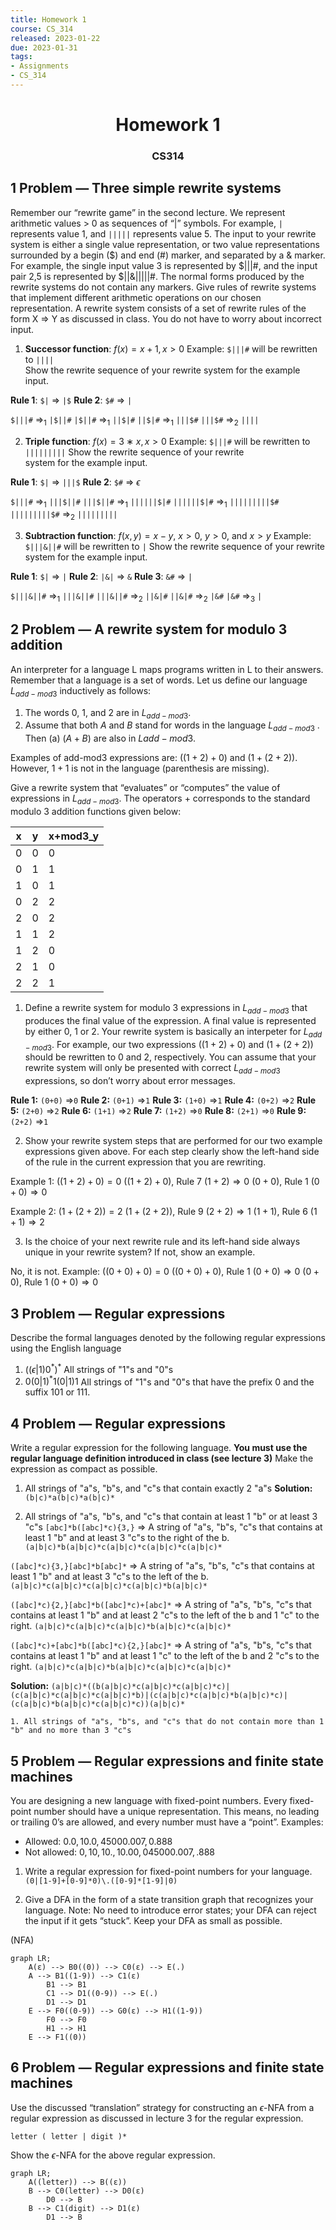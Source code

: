 ```yaml
---
title: Homework 1
course: CS_314
released: 2023-01-22
due: 2023-01-31
tags:
- Assignments
- CS_314
---
```

<center><h1>Homework 1</h1></center>
<center><h3>CS314</h3></center>

## 1 Problem — Three simple rewrite systems
Remember our “rewrite game” in the second lecture. We represent arithmetic values > 0  as sequences of “|” symbols. For example, `|` represents value 1, and `|||||` represents value 5. The input to your rewrite system is either a single value representation, or two value  representations surrounded by a begin ($) and end (#) marker, and separated by a & marker.  For example, the single input value 3 is represented by $|||#, and the input pair 2,5 is  represented by $||&|||||#. The normal forms produced by the rewrite systems do not contain  any markers.  Give rules of rewrite systems that implement different arithmetic operations on our chosen  representation. A rewrite system consists of a set of rewrite rules of the form X ⇒ Y as  discussed in class. You do not have to worry about incorrect input.

1. **Successor function**: $f(x) = x + 1, x>0$
	Example: `$|||#` will be rewritten to `||||`  
	Show the rewrite sequence of your rewrite system for the example input.

**Rule 1**: `$|` $\Rightarrow$ `|$`
**Rule 2**: `$#` $\Rightarrow$ `|`

`$|||#` $\Rightarrow_1$ `|$||#`
`|$||#` $\Rightarrow_1$ `||$|#`
`||$|#` $\Rightarrow_1$ `|||$#`
`|||$#` $\Rightarrow_2$ `||||`



2. **Triple function**: $f(x) = 3 ∗ x, x>0$
	Example: `$|||#` will be rewritten to `|||||||||` Show the rewrite sequence of your rewrite  
	system for the example input.  

**Rule 1**: `$|` $\Rightarrow$ `|||$`
**Rule 2**: `$#` $\Rightarrow$ $\epsilon$

`$|||#` $\Rightarrow_1$  `|||$||#`
`|||$||#` $\Rightarrow_1$ `||||||$|#`
`||||||$|#` $\Rightarrow_1$ `|||||||||$#`
`|||||||||$#` $\Rightarrow_2$ `|||||||||`

3. **Subtraction function**: $f(x,y) = x - y$, $x>0$, $y>0$, and $x >y$
	Example: `$|||&||#` will be rewritten to `|` Show the rewrite sequence of your rewrite  
	system for the example input.

**Rule 1**: `$|` $\Rightarrow$ `|`
**Rule 2**: `|&|` $\Rightarrow$ `&`
**Rule 3**: `&#` $\Rightarrow$ `|`

`$|||&||#` $\Rightarrow_1$ `|||&||#`
`|||&||#` $\Rightarrow_2$ `||&|#`
`||&|#` $\Rightarrow_2$ `|&#`
`|&#` $\Rightarrow_3$ `|`


## 2 Problem — A rewrite system for modulo 3 addition
An interpreter for a language L maps programs written in L to their answers. Remember that a language is a set of words. Let us define our language $L_{add−mod3}$ inductively as follows:

1. The words $0$, $1$, and $2$ are in $L_{add−mod3}$.  
2. Assume that both $A$ and $B$ stand for words in the language $L_{add−mod3}$ . Then
		(a) $(A+B)$ are also in $Ladd−mod3$.

Examples of add-mod3 expressions are: $((1 + 2) + 0)$ and $(1 + (2 + 2))$. However, $1 + 1$ is not in the language (parenthesis are missing).

Give a rewrite system that “evaluates” or “computes” the value of expressions in $L_{add−mod3}$. The operators $+$ corresponds to the standard modulo 3 addition functions given below:

| x   | y   | x+mod3_y |
| --- | --- | -------- |
| 0   | 0   | 0        |
| 0   | 1   | 1        |
| 1   | 0   | 1        |
| 0   | 2   | 2        |
| 2   | 0   | 2        |
| 1   | 1   | 2        |
| 1   | 2   | 0        |
| 2   | 1   | 0        |
| 2   | 2   | 1        |

1. Define a rewrite system for modulo 3 expressions in $L_{add−mod3}$ that produces the final value of the expression. A final value is represented by either 0, 1 or 2. Your rewrite system is basically an interpeter for $L_{add−mod3}$. For example, our two expressions $((1 + 2) + 0)$ and $(1 + (2 + 2))$ should be rewritten to 0 and 2, respectively. You can assume that your rewrite system will only be presented with correct $L_{add−mod3}$ expressions, so don’t worry about error messages.

**Rule 1:** `(0+0)` $\Rightarrow$`0`
**Rule 2:** `(0+1)` $\Rightarrow$`1`
**Rule 3:** `(1+0)` $\Rightarrow$`1`
**Rule 4:** `(0+2)` $\Rightarrow$`2`
**Rule 5:** `(2+0)` $\Rightarrow$`2`
**Rule 6:** `(1+1)` $\Rightarrow$`2`
**Rule 7:** `(1+2)` $\Rightarrow$`0`
**Rule 8:** `(2+1)` $\Rightarrow$`0`
**Rule 9:** `(2+2)` $\Rightarrow$`1`

2. Show your rewrite system steps that are performed for our two example expressions given above. For each step clearly show the left-hand side of the rule in the current expression that you are rewriting.

Example 1: $((1 + 2) + 0) = 0$ 
$((1+2)+0)$, Rule 7 $(1+2) \Rightarrow0$
$(0 + 0)$, Rule 1 $(0+0) \Rightarrow 0$

Example 2: $(1 + (2 + 2)) = 2$
$(1 + (2 + 2))$, Rule 9 $(2+2) \Rightarrow 1$
$(1+1)$, Rule 6 $(1+1) \Rightarrow 2$

3. Is the choice of your next rewrite rule and its left-hand side always unique in your rewrite system? If not, show an example.

No, it is not.
Example: $((0+0)+0)=0$
$((0+0)+0)$, Rule 1 $(0+0) \Rightarrow 0$
$(0+0)$, Rule 1 $(0+0)\Rightarrow 0$


## 3 Problem — Regular expressions
Describe the formal languages denoted by the following regular expressions using the English language
1. $((\epsilon|1)0^*)^*$
	All strings of "1"s and "0"s
1. $0(0|1)^*1(0|1)1$
	All strings of "1"s and "0"s that have the prefix $0$ and the suffix $101$ or $111$.

## 4 Problem — Regular expressions
Write a regular expression for the following language. **You must use the regular language definition introduced in class (see lecture 3)** Make the expression as compact as possible.
1. All strings of "a"s, "b"s, and "c"s that contain exactly 2 "a"s
**Solution:** `(b|c)*a(b|c)*a(b|c)*`

2. All strings of "a"s, "b"s, and "c"s that contain at least 1 "b" or at least 3 "c"s
`[abc]*b([abc]*c){3,}` $\Rightarrow$ A string of "a"s, "b"s, "c"s that contains at least 1 "b" and at least 3 "c"s to the right of the b.
	`(a|b|c)*b(a|b|c)*c(a|b|c)*c(a|b|c)*c(a|b|c)*`

`([abc]*c){3,}[abc]*b[abc]*` $\Rightarrow$ A string of "a"s, "b"s, "c"s that contains at least 1 "b" and at least 3 "c"s to the left of the b.
	`(a|b|c)*c(a|b|c)*c(a|b|c)*c(a|b|c)*b(a|b|c)*`

`([abc]*c){2,}[abc]*b([abc]*c)+[abc]*` $\Rightarrow$ A string of "a"s, "b"s, "c"s that contains at least 1 "b" and at least 2 "c"s to the left of the b and 1 "c" to the right.
	`(a|b|c)*c(a|b|c)*c(a|b|c)*b(a|b|c)*c(a|b|c)*`

`([abc]*c)+[abc]*b([abc]*c){2,}[abc]*` $\Rightarrow$ A string of "a"s, "b"s, "c"s that contains at least 1 "b" and at least 1 "c" to the left of the b and 2 "c"s to the right.
	`(a|b|c)*c(a|b|c)*b(a|b|c)*c(a|b|c)*c(a|b|c)*`

**Solution:** `(a|b|c)*((b(a|b|c)*c(a|b|c)*c(a|b|c)*c)|(c(a|b|c)*c(a|b|c)*c(a|b|c)*b)|(c(a|b|c)*c(a|b|c)*b(a|b|c)*c)|(c(a|b|c)*b(a|b|c)*c(a|b|c)*c))(a|b|c)*`


	1. All strings of "a"s, "b"s, and "c"s that do not contain more than 1 "b" and no more than 3 "c"s

## 5 Problem — Regular expressions and finite state machines
You are designing a new language with fixed-point numbers. Every fixed-point number should have a unique representation. This means, no leading or trailing 0’s are allowed, and every number must have a “point”. Examples: 
- Allowed: $0.0, 10.0, 45000.007, 0.888$
- Not allowed: $0, 10, 10., 10.00, 045000.007, .888$

1. Write a regular expression for fixed-point numbers for your language.
`(0|[1-9]+[0-9]*0)\.([0-9]*[1-9]|0)`

2. Give a DFA in the form of a state transition graph that recognizes your language. Note: No need to introduce error states; your DFA can reject the input if it gets “stuck”. Keep your DFA as small as possible.

(NFA)
```mermaid
graph LR;
	A(ε) --> B0((0)) --> C0(ε) --> E(.)
	A --> B1((1-9)) --> C1(ε)
		B1 --> B1
		C1 --> D1((0-9)) --> E(.)
		D1 --> D1
	E --> F0((0-9)) --> G0(ε) --> H1((1-9))
		F0 --> F0
		H1 --> H1
	E --> F1((0))
```



## 6 Problem — Regular expressions and finite state machines
Use the discussed “translation” strategy for constructing an $\epsilon$-NFA from a regular expression as discussed in lecture 3 for the regular expression.

`letter ( letter | digit )*`

Show the $\epsilon$-NFA for the above regular expression.
```mermaid
graph LR;
	A((letter)) --> B((ε))
	B --> C0(letter) --> D0(ε)
		D0 --> B
	B --> C1(digit) --> D1(ε)
		D1 --> B
```


